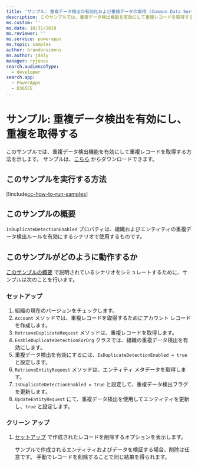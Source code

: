 ```yaml
---
title: 'サンプル: 重複データ検出の有効化および重複データの取得 (Common Data Service) | Microsoft Docs'
description: このサンプルでは、重複データ検出機能を有効にして重複レコードを取得する方法を示します。
ms.custom: ''
ms.date: 10/31/2018
ms.reviewer: ''
ms.service: powerapps
ms.topic: samples
author: brandonsimons
ms.author: jdaly
manager: ryjones
search.audienceType:
  - developer
search.app:
  - PowerApps
  - D365CE
---
```

# <a name="sample-enable-duplicate-detection-and-retrieve-duplicates"></a>サンプル: 重複データ検出を有効にし、重複を取得する

<!-- https://docs.microsoft.com/dynamics365/customer-engagement/developer/org-service/sample-enable-duplicate-detection-and-retrieve-duplicates -->

このサンプルでは、重複データ検出機能を有効にして重複レコードを取得する方法を示します。 サンプルは、[こちら](https://github.com/Microsoft/PowerApps-Samples/tree/master/cds/orgsvc/C%23/EnableDuplicateDetection) からダウンロードできます。

## <a name="how-to-run-this-sample"></a>このサンプルを実行する方法

[!include[cc-how-to-run-samples](../../includes/cc-how-to-run-samples.md)]

## <a name="what-this-sample-does"></a>このサンプルの概要

`IsDuplicateDetectionEnabled` プロパティは、組織およびエンティティの重複データ検出ルールを有効にするシナリオで使用するものです。

## <a name="how-this-sample-works"></a>このサンプルがどのように動作するか

[このサンプルの概要](#what-this-sample-does) で説明されているシナリオをシミュレートするために、サンプルは次のことを行います。

### <a name="setup"></a>セットアップ

1. 組織の現在のバージョンをチェックします。
1. `Account` メソッドでは、重複レコードを取得するためにアカウント レコードを作成します。
1. `RetrieveDuplicateRequest` メソッドは、重複レコードを取得します。 
1. `EnableDuplicateDetectionForOrg` クラスでは、組織の重複データ検出を有効にします。 
1. 重複データ検出を有効にするには、`IsDuplicateDetectionEnabled = true` と設定します。
1. `RetrieveEntityRequest` メソッドは、エンティティ メタデータを取得します。 
1. `IsDuplicateDetectionEnabled = true` と設定して、重複データ検出フラグを更新します。
1. `UpdateEntityRequest` にて、重複データ検出を使用してエンティティを更新し、`true` と設定します。

### <a name="clean-up"></a>クリーン アップ

1. [セットアップ](#setup) で作成されたレコードを削除するオプションを表示します。

    サンプルで作成されるエンティティおよびデータを検証する場合、削除は任意です。 手動でレコードを削除することで同じ結果を得られます。
